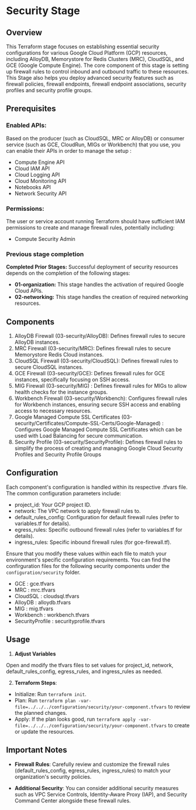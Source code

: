 # Security Stage

## Overview

This Terraform stage focuses on establishing essential security configurations for various Google Cloud Platform (GCP) resources, including AlloyDB, Memorystore for Redis Clusters (MRC), CloudSQL, and GCE (Google Compute Engine). The core component of this stage is setting up firewall rules to control inbound and outbound traffic to these resources. This Stage also helps you deploy advanced security features such as firewall policies, firewall endpoints, firewall endpoint associations, security profiles and security profile groups.

## Prerequisites

### Enabled APIs:

Based on the producer (such as CloudSQL, MRC or AlloyDB) or consumer service (such as GCE, CloudRun, MIGs or Workbench) that you use, you can enable their APIs in order to manage the setup :

- Compute Engine API
- Cloud IAM API
- Cloud Logging API
- Cloud Monitoring API
- Notebooks API
- Network Security API


### Permissions:

The user or service account running Terraform should have sufficient IAM permissions to create and manage firewall rules, potentially including:

- Compute Security Admin

### Previous stage completion

**Completed Prior Stages:** Successful deployment of security resources depends on the completion of the following stages:
  * **01-organization:** This stage handles the activation of required Google Cloud APIs.
  * **02-networking:** This stage handles the creation of required networking resources.

## Components

1. AlloyDB Firewall (03-security/AlloyDB): Defines firewall rules to secure AlloyDB instances.
2. MRC Firewall (03-security/MRC): Defines firewall rules to secure Memorystore Redis Cloud instances.
3. CloudSQL Firewall (03-security/CloudSQL): Defines firewall rules to secure CloudSQL instances.
4. GCE Firewall (03-security/GCE): Defines firewall rules for GCE instances, specifically focusing on SSH access.
5. MIG Firewall (03-security/MIG) : Defines firewall rules for MIGs to allow health checks for the instance groups.
6. Workbench Firewall (03-security/Workbench): Configures firewall rules for Workbench instances, ensuring secure SSH access and enabling access to necessary resources.
7. Google Managed Compute SSL Certificates (03-security/Certificates/Compute-SSL-Certs/Google-Managed) : Configures Google Managed Compute SSL Certificates which can be used with Load Balancing for secure communication.
8. Security Profile (03-security/SecurityProfile): Defines firewall rules to simplify the process of creating and managing Google Cloud Security Profiles and Security Profile Groups

## Configuration

Each component's configuration is handled within its respective .tfvars file. The common configuration parameters include:

- project_id: Your GCP project ID.
- network: The VPC network to apply firewall rules to.
- default_rules_config: Configuration for default firewall rules (refer to variables.tf for details).
- egress_rules: Specific outbound firewall rules (refer to variables.tf for details).
- ingress_rules: Specific inbound firewall rules (for gce-firewall.tf).

Ensure that you modify these values within each file to match your environment's specific configuration requirements. You can find the confirguration files for the following security components under the `configuration/security` folder.

- GCE : gce.tfvars
- MRC : mrc.tfvars
- CloudSQL : cloudsql.tfvars
- AlloyDB : alloydb.tfvars
- MIG : mig.tfvars
- Workbench : workbench.tfvars
- SecurityProfile : securityprofile.tfvars

## Usage

1. **Adjust Variables**

Open and modify the tfvars files to set values for project_id, network, default_rules_config, egress_rules, and ingress_rules as needed.

2. **Terraform Steps**:

- Initialize: Run `terraform init`.
- Plan: Run `terraform plan -var-file=../../../configuration/security/your-component.tfvars` to review the planned changes.
- Apply:  If the plan looks good, run `terraform apply -var-file=../../../configuration/security/your-component.tfvars` to create or update the resources.

## Important Notes

- **Firewall Rules**: Carefully review and customize the firewall rules (default_rules_config, egress_rules, ingress_rules) to match your organization's security policies.

- **Additional Security**: You can consider additional security measures such as VPC Service Controls, Identity-Aware Proxy (IAP), and Security Command Center alongside these firewall rules.
